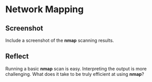 # Network Mapping

## Screenshot

Include a screenshot of the **nmap** scanning results.

## Reflect

Running a basic **nmap** scan is easy. Interpreting the output is more challenging. What does it take to be truly efficient at using **nmap**?


